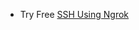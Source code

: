 * Try Free [SSH Using Ngrok](https://colab.research.google.com/github/0x-raafet/colab_recon_machine/blob/main/colab_recon_machine.ipynb)

